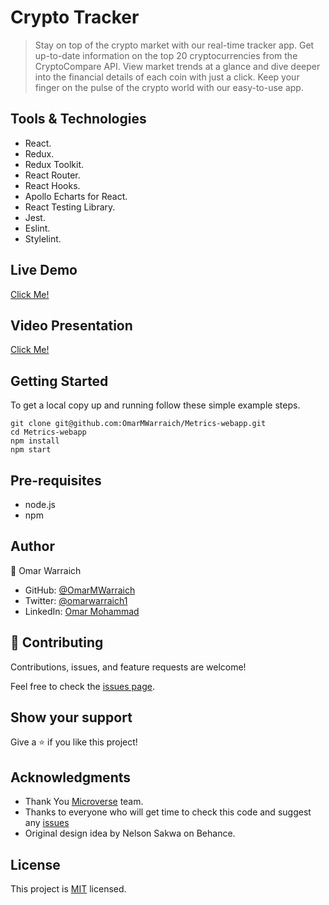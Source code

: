 
# Crypto Tracker

>  Stay on top of the crypto market with our real-time tracker app. Get up-to-date information on the top 20 cryptocurrencies from the CryptoCompare API. View market trends at a glance and dive deeper into the financial details of each coin with just a click. Keep your finger on the pulse of the crypto world with our easy-to-use app.


## Tools & Technologies

- React.
- Redux.
- Redux Toolkit.
- React Router.
- React Hooks.
- Apollo Echarts for React.
- React Testing Library.
- Jest.
- Eslint.
- Stylelint.

## Live Demo 

[Click Me!](https://cryptotracker-ova.netlify.app)

## Video Presentation

[Click Me!](https://www.loom.com/share/db887315c94540e0a0f42278057ea8b3)

## Getting Started

To get a local copy up and running follow these simple example steps.

```
git clone git@github.com:OmarMWarraich/Metrics-webapp.git
cd Metrics-webapp
npm install
npm start
```

## Pre-requisites

- node.js
- npm

## Author

👤 Omar Warraich

- GitHub: [@OmarMWarraich](https://github.com/OmarMWarraich)
- Twitter: [@omarwarraich1](https://twitter.com/@omarwarraich1)
- LinkedIn: [Omar Mohammad](https://www.linkedin.com/in/omar-mohammad-a9902847/)

## 🤝 Contributing

Contributions, issues, and feature requests are welcome!

Feel free to check the [issues page](../../issues/).

## Show your support

Give a ⭐️ if you like this project!

## Acknowledgments

- Thank You [Microverse](www.microverse.org) team.
- Thanks to everyone who will get time to check this code and suggest any [issues](https://github.com/OmarMWarraich/Metrics-webapp/issues)
- Original design idea by Nelson Sakwa on Behance.

## License

This project is [MIT](./LICENSE) licensed.
